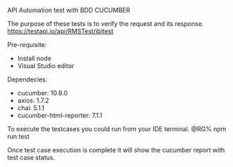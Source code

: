 API Automation test with BDD CUCUMBER

The purpose of these tests is to verify the request and its response. https://testapi.io/api/RMSTest/ibltest

Pre-requisite:
* Install node 
* Visual Studio editor

Dependecies:
* cucumber: 10.8.0
* axios: 1.7.2
* chai: 5.1.1
* cucumber-html-reporter: 7.1.1

To execute the testcases you could run from your IDE terminal.
@RG% npm run test

Once test case execution is complete it will show the cucumber report with test case status.


